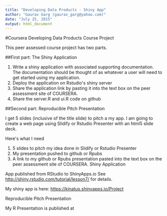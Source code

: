 ```yaml
---
title: "Developing Data Products - Shiny App"
author: "Gaurav Garg (gaurav_garg@yahoo.com)"
date: "July 25, 2015"
output: html_document
---
```


#Coursera Developing Data Products Course Project

This peer assessed course project has two parts.

##First part: The Shiny Application

1. Write a shiny application with associated supporting documentation. The documentation should be thought of as whatever a user will need to get started using my application.
2. Deploy the application on Rstudio's shiny server
3. Share the application link by pasting it into the text box on the peer assessment site of COURSERA.
4. Share the server.R and ui.R code on github

##Second part: Reproducible Pitch Presentation

I get 5 slides (inclusive of the title slide) to pitch a my app. I am going to create a web page using Slidify or Rstudio Presenter with an html5 slide deck.

Here's what I need
1. 5 slides to pitch my idea done in Slidify or Rstudio Presenter
2. My presentation pushed to github or Rpubs
3. A link to my github or Rpubs presentation pasted into the text box on the peer assessment site of COURSERA.
Shiny Application

App published from RStudio to ShinyApps.io
See http://shiny.rstudio.com/tutorial/lesson7/ for details.

My shiny app is here: https://kinatus.shinyapps.io/Project

Reproducible Pitch Presentation

My R Presentation is published at 